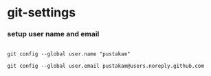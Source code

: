 # git-settings

### setup user name and email

```

git config --global user.name "pustakam"

git config --global user.email pustakam@users.noreply.github.com

```
